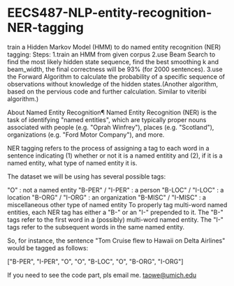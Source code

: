 # EECS487-NLP-entity-recognition-NER-tagging
train a Hidden Markov Model (HMM) to do named entity recognition (NER) tagging:
Steps:
1.train an HMM from given corpus
2.use Beam Search to find the most likely hidden state sequence, find the best smoothing k and beam_width, the final correctness will be 93% (for 2000 sentences).
3.use the Forward Algorithm to calculate the probability of a specific sequence of observations without knowledge of the hidden states.(Another algorithm, based on the pervious code and further calculation. Similar to viteribi algorithm.)


About Named Entity Recognition¶
Named Entity Recognition (NER) is the task of identifying "named entities", which are typically proper nouns associated with people (e.g. "Oprah Winfrey"), places (e.g. "Scotland"), organizations (e.g. "Ford Motor Company"), and more.

NER tagging refers to the process of assigning a tag to each word in a sentence indicating (1) whether or not it is a named entitity and (2), if it is a named entity, what type of named entity it is.

The dataset we will be using has several possible tags:

"O" : not a named entity
"B-PER" / "I-PER" : a person
"B-LOC" / "I-LOC" : a location
"B-ORG" / "I-ORG" : an organization
"B-MISC" / "I-MISC" : a miscellaneous other type of named entity
To properly tag multi-word named entities, each NER tag has either a "B-" or an "I-" prepended to it. The "B-" tags refer to the first word in a (possibly) multi-word named entity. The "I-" tags refer to the subsequent words in the same named entity.

So, for instance, the sentence "Tom Cruise flew to Hawaii on Delta Airlines" would be tagged as follows:

["B-PER", "I-PER", "O", "O", "B-LOC", "O", "B-ORG", "I-ORG"]

If you need to see the code part, pls email me. taowe@umich.edu
